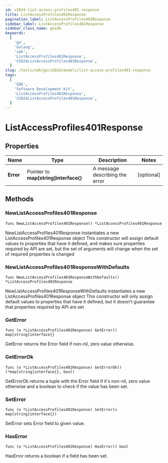 ```yaml
---
id: v2024-list-access-profiles401-response
title: ListAccessProfiles401Response
pagination_label: ListAccessProfiles401Response
sidebar_label: ListAccessProfiles401Response
sidebar_class_name: gosdk
keywords:
  [
    'go',
    'Golang',
    'sdk',
    'ListAccessProfiles401Response',
    'V2024ListAccessProfiles401Response',
  ]
slug: /tools/sdk/go/v2024/models/list-access-profiles401-response
tags:
  [
    'SDK',
    'Software Development Kit',
    'ListAccessProfiles401Response',
    'V2024ListAccessProfiles401Response',
  ]
---
```


# ListAccessProfiles401Response

## Properties

| Name | Type | Description | Notes |
| --- | --- | --- | --- |
| **Error** | Pointer to **map[string]interface{}** | A message describing the error | [optional] |

## Methods

### NewListAccessProfiles401Response

`func NewListAccessProfiles401Response() *ListAccessProfiles401Response`

NewListAccessProfiles401Response instantiates a new ListAccessProfiles401Response object This constructor will assign default values to properties that have it defined, and makes sure properties required by API are set, but the set of arguments will change when the set of required properties is changed

### NewListAccessProfiles401ResponseWithDefaults

`func NewListAccessProfiles401ResponseWithDefaults() *ListAccessProfiles401Response`

NewListAccessProfiles401ResponseWithDefaults instantiates a new ListAccessProfiles401Response object This constructor will only assign default values to properties that have it defined, but it doesn't guarantee that properties required by API are set

### GetError

`func (o *ListAccessProfiles401Response) GetError() map[string]interface{}`

GetError returns the Error field if non-nil, zero value otherwise.

### GetErrorOk

`func (o *ListAccessProfiles401Response) GetErrorOk() (*map[string]interface{}, bool)`

GetErrorOk returns a tuple with the Error field if it's non-nil, zero value otherwise and a boolean to check if the value has been set.

### SetError

`func (o *ListAccessProfiles401Response) SetError(v map[string]interface{})`

SetError sets Error field to given value.

### HasError

`func (o *ListAccessProfiles401Response) HasError() bool`

HasError returns a boolean if a field has been set.
